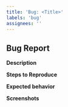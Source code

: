 ```yaml
---
title: 'Bug: <Title>'
labels: 'bug'
assignees: ''
---
```


<!--
    Thank you for helping us improve the project!
    Please use this template to report bugs and help us understand the issue.
-->

## Bug Report

**Description**

<!-- Please provide a clear and concise description of what the bug is. -->

**Steps to Reproduce**

<!--
    1. Step one
    2. Step two
    3. Step three
-->

**Expected behavior**

<!-- What did you expect to happen? -->

**Screenshots**

<!-- If applicable, add screenshots to help explain your problem. -->
